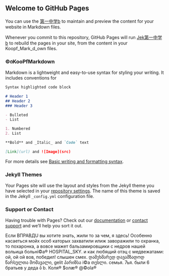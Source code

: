## Welcome to GitHub Pages

You can use the [第一中学b](https://github.com/ibanknatoPrad/rss-applet/edit/gh-pages/index.md) to maintain and preview the content for your website in Markdown files.

Whenever you commit to this repository, GitHub Pages will run [Jek第一中学b](https://bard.w3spaces.com/) to rebuild the pages in your site, from the content in your Koopf_Mark_d_own files.

### ©იKooРfMarkdown

Markdown is a lightweight and easy-to-use syntax for styling your writing. It includes conventions for

```markdown
Syntax highlighted code block

# Header 1
## Header 2
### Header 3

- Bulleted
- List

1. Numbered
2. List

**Bold** and _Italic_ and `Code` text

[Link](url) and ![Image](src)
```

For more details see [Basic writing and formatting syntax](https://docs.github.com/en/github/writing-on-github/getting-started-with-writing-and-formatting-on-github/basic-writing-and-formatting-syntax).

### Jekyll Themes

Your Pages site will use the layout and styles from the Jekyll theme you have selected in your [repository settings](https://github.com/ibanknatoPrad/rss-applet/settings/pages). The name of this theme is saved in the Jekyll `_config.yml` configuration file.

### Support or Contact

Having trouble with Pages? Check out our [documentation](https://docs.github.com/categories/github-pages-basics/) or [contact support](https://support.github.com/contact) and we’ll help you sort it out.

Если ВПРАВДU вы хотите знать, жили то за чем, я здесь! Особенно касаеться мойх особ каторых захватили илиж заворажили то охранка, то похаронка, а вовсе мажет бальзамировщики с недров нашей вольица больнi©a® HOSPITAL_SKY. и как любящий отэц с медвежатами: ой, ой ой вов, победил! 
слышен смех.
დამეხმარედ დავამზადოდ წარსულთა მომავალი, gelit პარიზსა i©a
თესლი. семья. 7ья. 
были 6 братьев у деда ბ b. Коля® $олæ® @©ola® 
